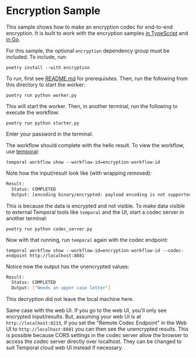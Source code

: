 # Encryption Sample

This sample shows how to make an encryption codec for end-to-end encryption. It is built to work with the encryption
samples [in TypeScript](https://github.com/temporalio/samples-typescript/tree/main/encryption) and
[in Go](https://github.com/temporalio/samples-go/tree/main/encryption).

For this sample, the optional `encryption` dependency group must be included. To include, run:

    poetry install --with encryption

To run, first see [README.md](../README.md) for prerequisites. Then, run the following from this directory to start the
worker:

    poetry run python worker.py

This will start the worker. Then, in another terminal, run the following to execute the workflow:

    poetry run python starter.py

Enter your password in the terminal.

The workflow should complete with the hello result. To view the workflow, use [temporal](https://docs.temporal.io/cli/):

    temporal workflow show --workflow-id=encryption-workflow-id

Note how the input/result look like (with wrapping removed):

```bash
Result:
  Status: COMPLETED
  Output: [encoding binary/encrypted: payload encoding is not supported]
```

This is because the data is encrypted and not visible. To make data visible to external Temporal tools like `temporal` and
the UI, start a codec server in another terminal:

    poetry run python codec_server.py

Now with that running, run `temporal` again with the codec endpoint:


    temporal workflow show --workflow-id=encryption-workflow-id --codec-endpoint http://localhost:8081

Notice now the output has the unencrypted values:

```bash
Result:
  Status: COMPLETED
  Output: ["Needs an upper case letter"]
```

This decryption did not leave the local machine here.

Same case with the web UI. If you go to the web UI, you'll only see encrypted input/results. But, assuming your web UI
is at `http://localhost:8233`, if you set the "Remote Codec Endpoint" in the Web UI to `http://localhost:8081` you can
then see the unencrypted results. This is possible because CORS settings in the codec server allow the browser to access
the codec server directly over localhost. They can be changed to suit Temporal cloud web UI instead if necessary.